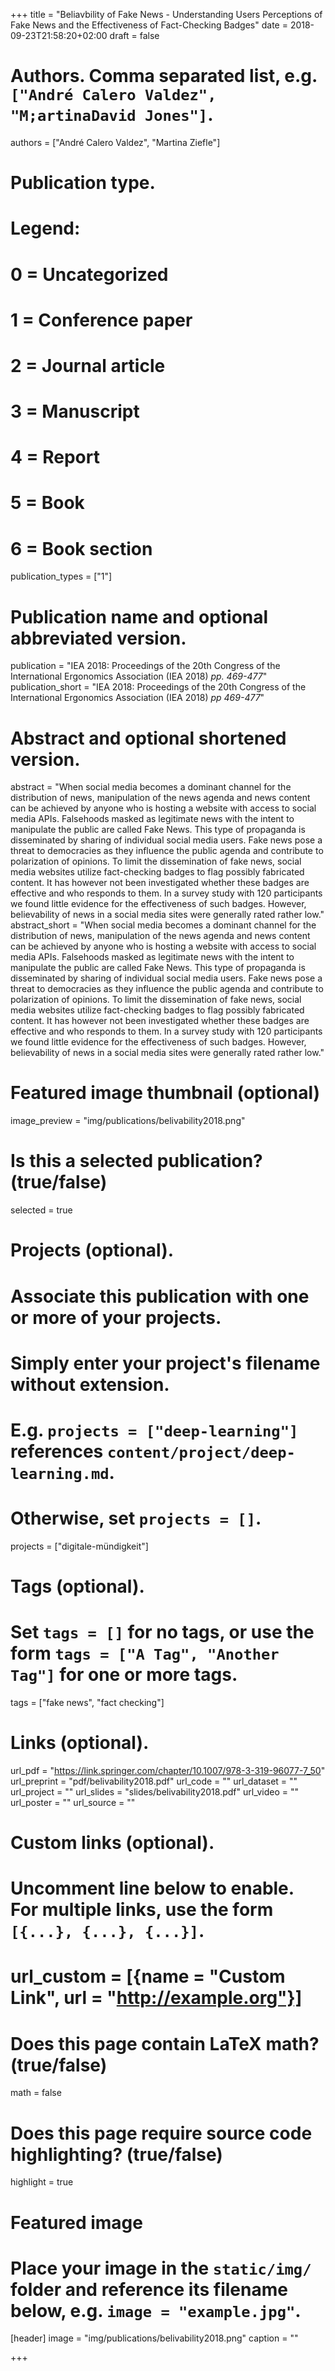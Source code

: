 +++
title = "Beliavbility of Fake News - Understanding Users Perceptions of Fake News and the Effectiveness of Fact-Checking Badges"
date = 2018-09-23T21:58:20+02:00
draft = false

# Authors. Comma separated list, e.g. `["André Calero Valdez", "M;artinaDavid Jones"]`.
authors = ["André Calero Valdez", "Martina Ziefle"]

# Publication type.
# Legend:
# 0 = Uncategorized
# 1 = Conference paper
# 2 = Journal article
# 3 = Manuscript
# 4 = Report
# 5 = Book
# 6 = Book section
publication_types = ["1"]

# Publication name and optional abbreviated version.
publication = "IEA 2018: Proceedings of the 20th Congress of the International Ergonomics Association (IEA 2018) _pp. 469-477_"
publication_short = "IEA 2018: Proceedings of the 20th Congress of the International Ergonomics Association (IEA 2018) _pp 469-477_"

# Abstract and optional shortened version.
abstract = "When social media becomes a dominant channel for the distribution of news, manipulation of the news agenda and news content can be achieved by anyone who is hosting a website with access to social media APIs. Falsehoods masked as legitimate news with the intent to manipulate the public are called Fake News. This type of propaganda is disseminated by sharing of individual social media users. Fake news pose a threat to democracies as they influence the public agenda and contribute to polarization of opinions. To limit the dissemination of fake news, social media websites utilize fact-checking badges to flag possibly fabricated content. It has however not been investigated whether these badges are effective and who responds to them. In a survey study with 120 participants we found little evidence for the effectiveness of such badges. However, believability of news in a social media sites were generally rated rather low."
abstract_short = "When social media becomes a dominant channel for the distribution of news, manipulation of the news agenda and news content can be achieved by anyone who is hosting a website with access to social media APIs. Falsehoods masked as legitimate news with the intent to manipulate the public are called Fake News. This type of propaganda is disseminated by sharing of individual social media users. Fake news pose a threat to democracies as they influence the public agenda and contribute to polarization of opinions. To limit the dissemination of fake news, social media websites utilize fact-checking badges to flag possibly fabricated content. It has however not been investigated whether these badges are effective and who responds to them. In a survey study with 120 participants we found little evidence for the effectiveness of such badges. However, believability of news in a social media sites were generally rated rather low."

# Featured image thumbnail (optional)
image_preview = "img/publications/belivability2018.png"

# Is this a selected publication? (true/false)
selected = true

# Projects (optional).
#   Associate this publication with one or more of your projects.
#   Simply enter your project's filename without extension.
#   E.g. `projects = ["deep-learning"]` references `content/project/deep-learning.md`.
#   Otherwise, set `projects = []`.
projects = ["digitale-mündigkeit"]

# Tags (optional).
#   Set `tags = []` for no tags, or use the form `tags = ["A Tag", "Another Tag"]` for one or more tags.
tags = ["fake news", "fact checking"]

# Links (optional).
url_pdf = "https://link.springer.com/chapter/10.1007/978-3-319-96077-7_50"
url_preprint = "pdf/belivability2018.pdf"
url_code = ""
url_dataset = ""
url_project = ""
url_slides = "slides/belivability2018.pdf"
url_video = ""
url_poster = ""
url_source = ""

# Custom links (optional).
#   Uncomment line below to enable. For multiple links, use the form `[{...}, {...}, {...}]`.
# url_custom = [{name = "Custom Link", url = "http://example.org"}]

# Does this page contain LaTeX math? (true/false)
math = false

# Does this page require source code highlighting? (true/false)
highlight = true

# Featured image
# Place your image in the `static/img/` folder and reference its filename below, e.g. `image = "example.jpg"`.
[header]
image = "img/publications/belivability2018.png"
caption = ""

+++
